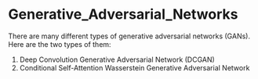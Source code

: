 # Generative_Adversarial_Networks

There are many different types of generative adversarial networks (GANs). Here are the two types of them:
1. Deep Convolution Generative Adversarial Network (DCGAN)
2. Conditional Self-Attention Wasserstein Generative Adversarial Network
